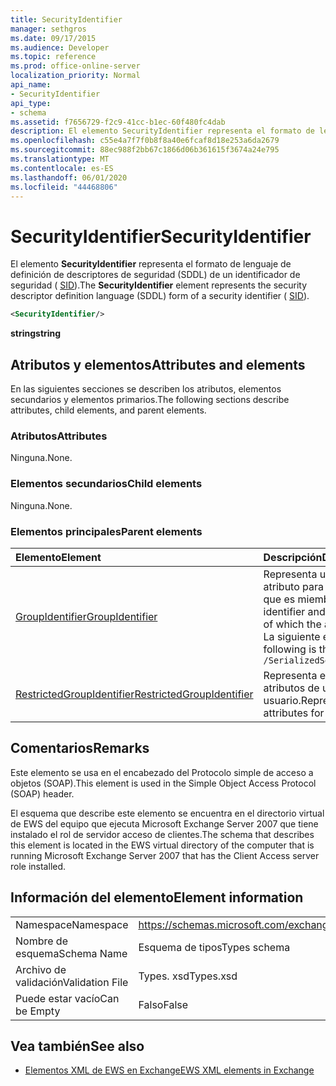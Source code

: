 ```yaml
---
title: SecurityIdentifier
manager: sethgros
ms.date: 09/17/2015
ms.audience: Developer
ms.topic: reference
ms.prod: office-online-server
localization_priority: Normal
api_name:
- SecurityIdentifier
api_type:
- schema
ms.assetid: f7656729-f2c9-41cc-b1ec-60f480fc4dab
description: El elemento SecurityIdentifier representa el formato de lenguaje de definición de descriptores de seguridad (SDDL) de un identificador de seguridad (SID).
ms.openlocfilehash: c55e4a7f7f0b8f8a40e6fcaf8d18e253a6da2679
ms.sourcegitcommit: 88ec988f2bb67c1866d06b361615f3674a24e795
ms.translationtype: MT
ms.contentlocale: es-ES
ms.lasthandoff: 06/01/2020
ms.locfileid: "44468806"
---
```

# <a name="securityidentifier"></a><span data-ttu-id="2e673-103">SecurityIdentifier</span><span class="sxs-lookup"><span data-stu-id="2e673-103">SecurityIdentifier</span></span>

<span data-ttu-id="2e673-104">El elemento **SecurityIdentifier** representa el formato de lenguaje de definición de descriptores de seguridad (SDDL) de un identificador de seguridad ( [SID](sid.md)).</span><span class="sxs-lookup"><span data-stu-id="2e673-104">The **SecurityIdentifier** element represents the security descriptor definition language (SDDL) form of a security identifier ( [SID](sid.md)).</span></span>
  
```xml
<SecurityIdentifier/>
```

 <span data-ttu-id="2e673-105">**string**</span><span class="sxs-lookup"><span data-stu-id="2e673-105">**string**</span></span>
## <a name="attributes-and-elements"></a><span data-ttu-id="2e673-106">Atributos y elementos</span><span class="sxs-lookup"><span data-stu-id="2e673-106">Attributes and elements</span></span>

<span data-ttu-id="2e673-107">En las siguientes secciones se describen los atributos, elementos secundarios y elementos primarios.</span><span class="sxs-lookup"><span data-stu-id="2e673-107">The following sections describe attributes, child elements, and parent elements.</span></span>
  
### <a name="attributes"></a><span data-ttu-id="2e673-108">Atributos</span><span class="sxs-lookup"><span data-stu-id="2e673-108">Attributes</span></span>

<span data-ttu-id="2e673-109">Ninguna.</span><span class="sxs-lookup"><span data-stu-id="2e673-109">None.</span></span>
  
### <a name="child-elements"></a><span data-ttu-id="2e673-110">Elementos secundarios</span><span class="sxs-lookup"><span data-stu-id="2e673-110">Child elements</span></span>

<span data-ttu-id="2e673-111">Ninguna.</span><span class="sxs-lookup"><span data-stu-id="2e673-111">None.</span></span>
  
### <a name="parent-elements"></a><span data-ttu-id="2e673-112">Elementos principales</span><span class="sxs-lookup"><span data-stu-id="2e673-112">Parent elements</span></span>

|<span data-ttu-id="2e673-113">**Elemento**</span><span class="sxs-lookup"><span data-stu-id="2e673-113">**Element**</span></span>|<span data-ttu-id="2e673-114">**Descripción**</span><span class="sxs-lookup"><span data-stu-id="2e673-114">**Description**</span></span>|
|:-----|:-----|
|[<span data-ttu-id="2e673-115">GroupIdentifier</span><span class="sxs-lookup"><span data-stu-id="2e673-115">GroupIdentifier</span></span>](groupidentifier.md) <br/> |<span data-ttu-id="2e673-116">Representa un único identificador de seguridad y un atributo para un grupo de objetos de Active Directory del que es miembro la cuenta.</span><span class="sxs-lookup"><span data-stu-id="2e673-116">Represents a single security identifier and attribute for an Active Directory object group of which the account is a member.</span></span>  <br/> <span data-ttu-id="2e673-117">La siguiente es la expresión XPath a este elemento:</span><span class="sxs-lookup"><span data-stu-id="2e673-117">The following is the XPath expression to this element:</span></span>  <br/>  `/SerializedSecurityContext/GroupSids/GroupIdentifier[i]` <br/> |
|[<span data-ttu-id="2e673-118">RestrictedGroupIdentifier</span><span class="sxs-lookup"><span data-stu-id="2e673-118">RestrictedGroupIdentifier</span></span>](restrictedgroupidentifier.md) <br/> |<span data-ttu-id="2e673-119">Representa el identificador de seguridad de grupo y los atributos de un grupo restringido dentro de un token de usuario.</span><span class="sxs-lookup"><span data-stu-id="2e673-119">Represents the group security identifier and attributes for a restricted group within a user token.</span></span>  <br/> |
   
## <a name="remarks"></a><span data-ttu-id="2e673-120">Comentarios</span><span class="sxs-lookup"><span data-stu-id="2e673-120">Remarks</span></span>

<span data-ttu-id="2e673-121">Este elemento se usa en el encabezado del Protocolo simple de acceso a objetos (SOAP).</span><span class="sxs-lookup"><span data-stu-id="2e673-121">This element is used in the Simple Object Access Protocol (SOAP) header.</span></span>
  
<span data-ttu-id="2e673-122">El esquema que describe este elemento se encuentra en el directorio virtual de EWS del equipo que ejecuta Microsoft Exchange Server 2007 que tiene instalado el rol de servidor acceso de clientes.</span><span class="sxs-lookup"><span data-stu-id="2e673-122">The schema that describes this element is located in the EWS virtual directory of the computer that is running Microsoft Exchange Server 2007 that has the Client Access server role installed.</span></span>
  
## <a name="element-information"></a><span data-ttu-id="2e673-123">Información del elemento</span><span class="sxs-lookup"><span data-stu-id="2e673-123">Element information</span></span>

|||
|:-----|:-----|
|<span data-ttu-id="2e673-124">Namespace</span><span class="sxs-lookup"><span data-stu-id="2e673-124">Namespace</span></span>  <br/> |https://schemas.microsoft.com/exchange/services/2006/types  <br/> |
|<span data-ttu-id="2e673-125">Nombre de esquema</span><span class="sxs-lookup"><span data-stu-id="2e673-125">Schema Name</span></span>  <br/> |<span data-ttu-id="2e673-126">Esquema de tipos</span><span class="sxs-lookup"><span data-stu-id="2e673-126">Types schema</span></span>  <br/> |
|<span data-ttu-id="2e673-127">Archivo de validación</span><span class="sxs-lookup"><span data-stu-id="2e673-127">Validation File</span></span>  <br/> |<span data-ttu-id="2e673-128">Types. xsd</span><span class="sxs-lookup"><span data-stu-id="2e673-128">Types.xsd</span></span>  <br/> |
|<span data-ttu-id="2e673-129">Puede estar vacío</span><span class="sxs-lookup"><span data-stu-id="2e673-129">Can be Empty</span></span>  <br/> |<span data-ttu-id="2e673-130">Falso</span><span class="sxs-lookup"><span data-stu-id="2e673-130">False</span></span>  <br/> |
   
## <a name="see-also"></a><span data-ttu-id="2e673-131">Vea también</span><span class="sxs-lookup"><span data-stu-id="2e673-131">See also</span></span>



- [<span data-ttu-id="2e673-132">Elementos XML de EWS en Exchange</span><span class="sxs-lookup"><span data-stu-id="2e673-132">EWS XML elements in Exchange</span></span>](ews-xml-elements-in-exchange.md)

